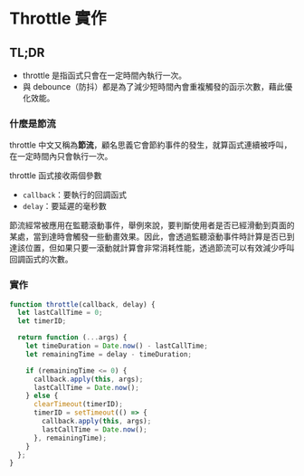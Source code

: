 # Throttle 實作

## TL;DR

- throttle 是指函式只會在一定時間內執行一次。
- 與 debounce（防抖）都是為了減少短時間內會重複觸發的函示次數，藉此優化效能。

### 什麼是節流

throttle 中文又稱為**節流**，顧名思義它會節約事件的發生，就算函式連續被呼叫，在一定時間內只會執行一次。

throttle 函式接收兩個參數

- `callback`：要執行的回調函式
- `delay`：要延遲的毫秒數

節流經常被應用在監聽滾動事件，舉例來說，要判斷使用者是否已經滑動到頁面的某處，當到達時會觸發一些動畫效果。因此，會透過監聽滾動事件時計算是否已到達該位置，但如果只要一滾動就計算會非常消耗性能，透過節流可以有效減少呼叫回調函式的次數。

### 實作

```jsx
function throttle(callback, delay) {
  let lastCallTime = 0;
  let timerID;

  return function (...args) {
    let timeDuration = Date.now() - lastCallTime;
    let remainingTime = delay - timeDuration;

    if (remainingTime <= 0) {
      callback.apply(this, args);
      lastCallTime = Date.now();
    } else {
      clearTimeout(timerID);
      timerID = setTimeout(() => {
        callback.apply(this, args);
        lastCallTime = Date.now();
      }, remainingTime);
    }
  };
}
```
